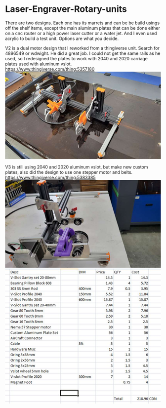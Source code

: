 # Laser-Engraver-Rotary-units
There are two designs. Each one has its marrets and can be be build usings off the shelf items, except the main aluminum plates that can be done either on a cnc router or a high power laser cutter or a water jet. And I even used acrylic to build a test unit. Options are what you decide.

V2 is a dual motor design that I reworked from a thingiverse unit. Search for 4896549 or wdwight. He did a great job. I could not get the same rails as he used, so I redesigned the plates to work with 2040 and 2020 carriage plates used with aluminum vslot.
https://www.thingiverse.com/thing:5357180
![](Rotary%20V2/Pictures/20220417_130236-800.jpg)

V3 is still using 2040 and 2020 aluminum vslot, but make new custom plates, also did the design to use one stepper motor and belts.
https://www.thingiverse.com/thing:5383385
![](Rotary%20V3/Pictures/20220520_160859-800.jpg)
![](Rotary%20V3/Pictures/V3%20prices.JPG)
